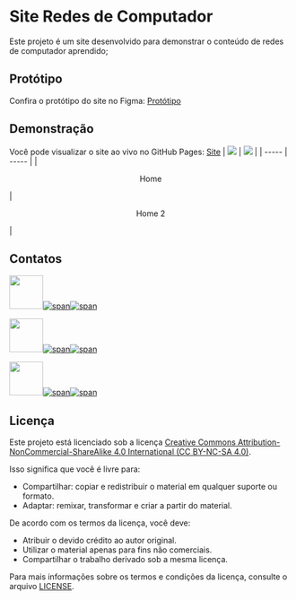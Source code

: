 # Site Redes de Computador

Este projeto é um site desenvolvido para demonstrar o conteúdo de redes de computador aprendido;

## Protótipo

Confira o protótipo do site no Figma: [Protótipo](https://www.figma.com/community/file/1298724358968139690)

## Demonstração

Você pode visualizar o site ao vivo no GitHub Pages: [Site](https://victorrochar.github.io/sitetassi2/)
| <img src="https://files.taskade.com/attachments/7508f062-e326-4835-a04a-a8f0e67d6e30/original/imagem_2023-10-24_161352871.png" /> | <img src="https://files.taskade.com/attachments/b1453b5f-976c-4663-9690-81fd0ec851ec/original/imagem_2023-10-24_161409970.png" />  |
| ----- | ----- |
| <p align="center">Home</p> | <p align="center">Home 2</p> |

## Contatos

[<img src="https://avatars.githubusercontent.com/u/97479966" width="60"/>![span](https://placehold.co/10x60/FFA500/FFA500.png)![span](https://placehold.co/220x60/000000/FFFFFF/png?text=Victor%20Rocha)](https://victorrochar.github.io)

[<img src="https://avatars.githubusercontent.com/u/127155012" width="60"/>![span](https://placehold.co/10x60/FFCBDB/FFCBDB.png)![span](https://placehold.co/220x60/000000/FFFFFF/png?text=Laura%20Luchez)](https://devluchez.github.io)

[<img src="https://avatars.githubusercontent.com/u/61090154" width="60"/>![span](https://placehold.co/10x60/FF0000/FF0000.png)![span](https://placehold.co/220x60/000000/FFFFFF/png?text=Arthur%20Hassuma)](https://arthurhassuma.github.io)

## Licença

Este projeto está licenciado sob a licença [Creative Commons Attribution-NonCommercial-ShareAlike 4.0 International (CC BY-NC-SA 4.0)](https://creativecommons.org/licenses/by-nc-sa/4.0/).

Isso significa que você é livre para:

- Compartilhar: copiar e redistribuir o material em qualquer suporte ou formato.
- Adaptar: remixar, transformar e criar a partir do material.

De acordo com os termos da licença, você deve:

- Atribuir o devido crédito ao autor original.
- Utilizar o material apenas para fins não comerciais.
- Compartilhar o trabalho derivado sob a mesma licença.

Para mais informações sobre os termos e condições da licença, consulte o arquivo [LICENSE](https://creativecommons.org/licenses/by-nc-sa/4.0/legalcode).
